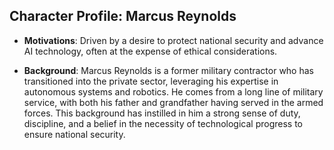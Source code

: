 ## Character Profile: Marcus Reynolds

- **Motivations**: Driven by a desire to protect national security and advance AI technology, often at the expense of ethical considerations.

- **Background**: Marcus Reynolds is a former military contractor who has transitioned into the private sector, leveraging his expertise in autonomous systems and robotics. He comes from a long line of military service, with both his father and grandfather having served in the armed forces. This background has instilled in him a strong sense of duty, discipline, and a belief in the necessity of technological progress to ensure national security.
